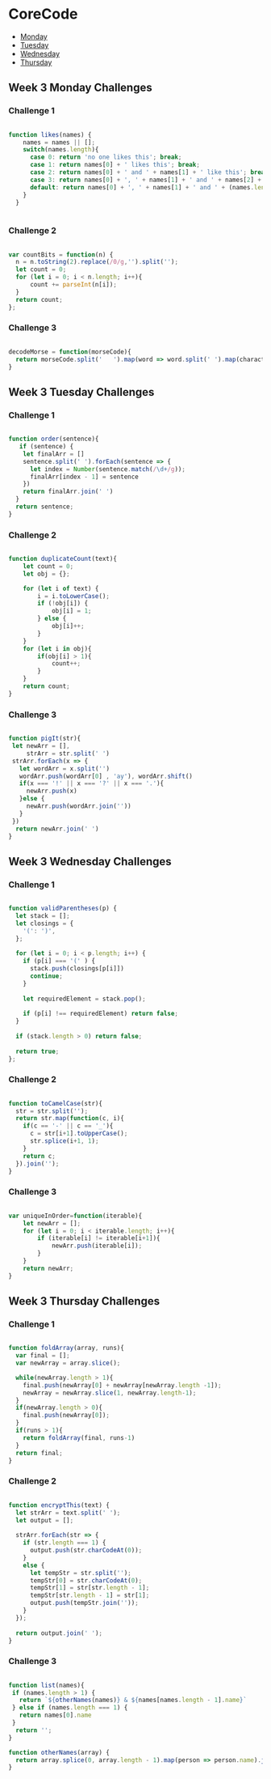 # CoreCode

- [Monday](#week-3-monday-challenges)
- [Tuesday](#week-3-tuesday-challenges)
- [Wednesday](#week-3-wednesday-challenges)
- [Thursday](#week-3-thursday-challenges)


## Week 3 Monday Challenges

### Challenge 1
```javascript

function likes(names) {
    names = names || [];
    switch(names.length){
      case 0: return 'no one likes this'; break;
      case 1: return names[0] + ' likes this'; break;
      case 2: return names[0] + ' and ' + names[1] + ' like this'; break;
      case 3: return names[0] + ', ' + names[1] + ' and ' + names[2] + ' like this'; break;
      default: return names[0] + ', ' + names[1] + ' and ' + (names.length - 2) + ' others like this';
    }
  }
  
  ```
  
### Challenge 2
  ```javascript
  
var countBits = function(n) {
    n = n.toString(2).replace(/0/g,'').split('');
    let count = 0;
    for (let i = 0; i < n.length; i++){
        count += parseInt(n[i]);
    }
    return count;
};
  
```

### Challenge 3
```javascript

decodeMorse = function(morseCode){
  return morseCode.split('   ').map(word => word.split(' ').map(character => MORSE_CODE[character]).join('')).join(' ').trim();
}

```

## Week 3 Tuesday Challenges

### Challenge 1

```javascript

function order(sentence){
   if (sentence) {
    let finalArr = []
    sentence.split(' ').forEach(sentence => {
      let index = Number(sentence.match(/\d+/g));
      finalArr[index - 1] = sentence
    })
    return finalArr.join(' ')
  }
  return sentence;
}

```

### Challenge 2
```javascript

function duplicateCount(text){
    let count = 0;
    let obj = {};

    for (let i of text) {
        i = i.toLowerCase();
        if (!obj[i]) {
            obj[i] = 1;
        } else {
            obj[i]++;
        }
    }
    for (let i in obj){
        if(obj[i] > 1){
            count++;
        }
    }
    return count;
}

```

### Challenge 3
```javascript

function pigIt(str){
 let newArr = [],
     strArr = str.split(' ')
 strArr.forEach(x => {
   let wordArr = x.split('')
   wordArr.push(wordArr[0] , 'ay'), wordArr.shift()
   if(x === '!' || x === '?' || x === '.'){
     newArr.push(x)
   }else {
     newArr.push(wordArr.join(''))
   }
 })
  return newArr.join(' ')
}

```

## Week 3 Wednesday Challenges

### Challenge 1
```javascript

function validParentheses(p) {
  let stack = [];
  let closings = {
    '(': ')',
  };
  
  for (let i = 0; i < p.length; i++) {
    if (p[i] === '(' ) {
      stack.push(closings[p[i]])
      continue;
    }
    
    let requiredElement = stack.pop();
    
    if (p[i] !== requiredElement) return false;
  }
  
  if (stack.length > 0) return false;
  
  return true;
};

```

### Challenge 2
```javascript

function toCamelCase(str){
  str = str.split('');
  return str.map(function(c, i){
    if(c == '-' || c == '_'){
      c = str[i+1].toUpperCase();
      str.splice(i+1, 1);
    }
    return c;
  }).join('');
}

```

### Challenge 3
```javascript

var uniqueInOrder=function(iterable){
    let newArr = [];
    for (let i = 0; i < iterable.length; i++){
        if (iterable[i] != iterable[i+1]){
            newArr.push(iterable[i]);
        }
    }
    return newArr;
}

```

## Week 3 Thursday Challenges

### Challenge 1
```javascript

function foldArray(array, runs){
  var final = [];
  var newArray = array.slice();

  while(newArray.length > 1){
    final.push(newArray[0] + newArray[newArray.length -1]);
    newArray = newArray.slice(1, newArray.length-1);
  }
  if(newArray.length > 0){
    final.push(newArray[0]); 
  }
  if(runs > 1){
    return foldArray(final, runs-1)
  }
  return final;
}

```

### Challenge 2
```javascript

function encryptThis(text) {
  let strArr = text.split(' ');
  let output = [];
  
  strArr.forEach(str => {
    if (str.length === 1) {
      output.push(str.charCodeAt(0));
    } 
    else {
      let tempStr = str.split('');
      tempStr[0] = str.charCodeAt(0);
      tempStr[1] = str[str.length - 1];
      tempStr[str.length - 1] = str[1];
      output.push(tempStr.join(''));
    }
  });
  
  return output.join(' ');
}

```

### Challenge 3
```javascript

function list(names){
 if (names.length > 1) {
   return `${otherNames(names)} & ${names[names.length - 1].name}`
 } else if (names.length === 1) {
   return names[0].name
 }
  return '';
}

function otherNames(array) {
  return array.splice(0, array.length - 1).map(person => person.name).join(', ');
}

```

